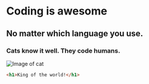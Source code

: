 # Coding is awesome
## No matter which language you use.
### Cats know it well. They code humans.
![Image of cat](https://t3.ftcdn.net/jpg/02/36/99/22/360_F_236992283_sNOxCVQeFLd5pdqaKGh8DRGMZy7P4XKm.jpg)

``` html
<h1>King of the world!</h1>
```
